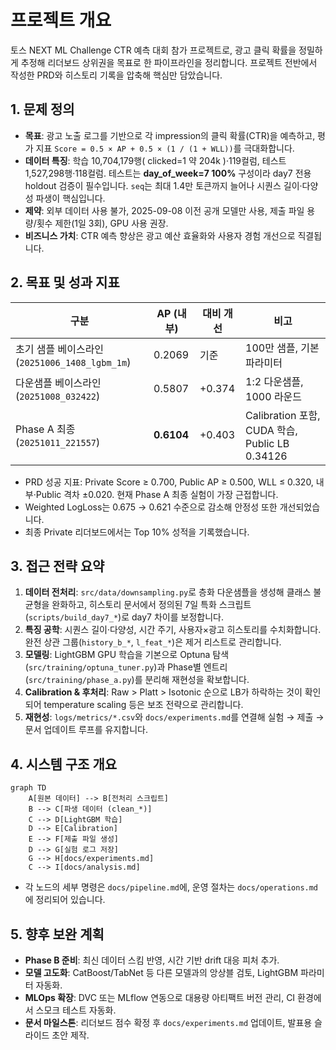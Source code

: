 # 프로젝트 개요
토스 NEXT ML Challenge CTR 예측 대회 참가 프로젝트로, 광고 클릭 확률을 정밀하게 추정해 리더보드 상위권을 목표로 한 파이프라인을 정리합니다. 프로젝트 전반에서 작성한 PRD와 히스토리 기록을 압축해 핵심만 담았습니다.

## 1. 문제 정의
- **목표**: 광고 노출 로그를 기반으로 각 impression의 클릭 확률(CTR)을 예측하고, 평가 지표 `Score = 0.5 × AP + 0.5 × (1 / (1 + WLL))`를 극대화합니다.
- **데이터 특징**: 학습 10,704,179행( clicked=1 약 204k )·119컬럼, 테스트 1,527,298행·118컬럼. 테스트는 **day_of_week=7 100%** 구성이라 day7 전용 holdout 검증이 필수입니다. `seq`는 최대 1.4만 토큰까지 늘어나 시퀀스 길이·다양성 파생이 핵심입니다.
- **제약**: 외부 데이터 사용 불가, 2025-09-08 이전 공개 모델만 사용, 제출 파일 용량/횟수 제한(1일 3회), GPU 사용 권장.
- **비즈니스 가치**: CTR 예측 향상은 광고 예산 효율화와 사용자 경험 개선으로 직결됩니다.

## 2. 목표 및 성과 지표
| 구분 | AP (내부) | 대비 개선 | 비고 |
| --- | --- | --- | --- |
| 초기 샘플 베이스라인 (`20251006_1408_lgbm_1m`) | 0.2069 | 기준 | 100만 샘플, 기본 파라미터 |
| 다운샘플 베이스라인 (`20251008_032422`) | 0.5807 | +0.374 | 1:2 다운샘플, 1000 라운드 |
| Phase A 최종 (`20251011_221557`) | **0.6104** | +0.403 | Calibration 포함, CUDA 학습, Public LB 0.34126 |

- PRD 성공 지표: Private Score ≥ 0.700, Public AP ≥ 0.500, WLL ≤ 0.320, 내부·Public 격차 ±0.020. 현재 Phase A 최종 실험이 가장 근접합니다.
- Weighted LogLoss는 0.675 → 0.621 수준으로 감소해 안정성 또한 개선되었습니다.
- 최종 Private 리더보드에서는 Top 10% 성적을 기록했습니다.

## 3. 접근 전략 요약
1. **데이터 전처리**: `src/data/downsampling.py`로 층화 다운샘플을 생성해 클래스 불균형을 완화하고, 히스토리 문서에서 정의된 7일 특화 스크립트(`scripts/build_day7_*`)로 day7 차이를 보정합니다.
2. **특징 공학**: 시퀀스 길이·다양성, 시간 주기, 사용자×광고 히스토리를 수치화합니다. 완전 상관 그룹(`history_b_*`, `l_feat_*`)은 제거 리스트로 관리합니다.
3. **모델링**: LightGBM GPU 학습을 기본으로 Optuna 탐색(`src/training/optuna_tuner.py`)과 Phase별 엔트리(`src/training/phase_a.py`)를 분리해 재현성을 확보합니다.
4. **Calibration & 후처리**: Raw > Platt > Isotonic 순으로 LB가 하락하는 것이 확인되어 temperature scaling 등은 보조 전략으로 관리합니다.
5. **재현성**: `logs/metrics/*.csv`와 `docs/experiments.md`를 연결해 실험 → 제출 → 문서 업데이트 루프를 유지합니다.

## 4. 시스템 구조 개요
```mermaid
graph TD
    A[원본 데이터] --> B[전처리 스크립트]
    B --> C[파생 데이터 (clean_*)]
    C --> D[LightGBM 학습]
    D --> E[Calibration]
    E --> F[제출 파일 생성]
    D --> G[실험 로그 저장]
    G --> H[docs/experiments.md]
    C --> I[docs/analysis.md]
```
- 각 노드의 세부 명령은 `docs/pipeline.md`에, 운영 절차는 `docs/operations.md`에 정리되어 있습니다.

## 5. 향후 보완 계획
- **Phase B 준비**: 최신 데이터 스킴 반영, 시간 기반 drift 대응 피처 추가.
- **모델 고도화**: CatBoost/TabNet 등 다른 모델과의 앙상블 검토, LightGBM 파라미터 자동화.
- **MLOps 확장**: DVC 또는 MLflow 연동으로 대용량 아티팩트 버전 관리, CI 환경에서 스모크 테스트 자동화.
- **문서 마일스톤**: 리더보드 점수 확정 후 `docs/experiments.md` 업데이트, 발표용 슬라이드 초안 제작.
